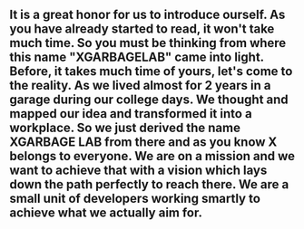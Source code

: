 <h2>It is a great honor for us to introduce ourself. As you have already started to read, it won't take much time. So you must be thinking from where this name "XGARBAGELAB" came into light. Before, it takes much time of yours, let's come to the reality. As we lived almost for 2 years in a garage during our college days. We thought and mapped our idea and transformed it into a workplace. So we just derived the name XGARBAGE LAB from there and as you know X belongs to everyone. We are on a mission and we want to achieve that with a vision which lays down the path perfectly to reach there. We are a small unit of developers working smartly to achieve what we actually aim for.</h2>


